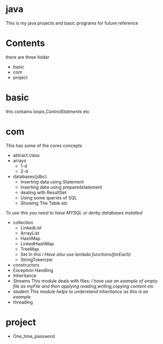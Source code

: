 # java
This is my java projects and basic programs for future reference
# Contents

there are three folder 
* basic 
* com
* project

# basic
this contains _loops_,_ControlStatments_ etc 

# com 
This has some of the cores concepts
* abtract class
* arrays
  * 1-d
  * 2-d
* databases(jdbc)
  * Inserting data using Statement
  * Inserting data using preparedstatement
  * dealing with ResultSet
  * Using some queries of SQL
  * Showing The Table etc
  
_To use this you need to have MYSQL or derby databases installed_ 
* collection 
  * LinkedList
  * ArrayList
  * HashMap
  * LinkedHashMap
  * TreeMap
  * Set 
  _In this i Have also use lambda functions(forEach)_
  * StringTokenizer
* constructors
* Exception Handling
* Inheritance
*  Streams
This module deals with files: 
_I have use an example of empty file as myFile and then applying reading,writing,copying content etc_
* student
_This module helps to understand inheritance as this is an example_
* threading

# project
* One_time_password




  
